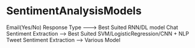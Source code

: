 # SentimentAnalysisModels
Email(Yes/No) Response Type ---> Best Suited RNN/DL model
Chat Sentiment Extraction --> Best Suited SVM/LogisticRegression/CNN + NLP
Tweet Sentiment Extraction --> Various Model

